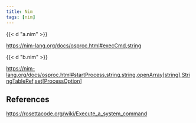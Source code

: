```yaml
---
title: Nim
tags: [nim]
---
```


{{< d "a.nim" >}}

<https://nim-lang.org/docs/osproc.html#execCmd,string>

{{< d "b.nim" >}}

<https://nim-lang.org/docs/osproc.html#startProcess,string,string,openArray[string],StringTableRef,set[ProcessOption]>

## References

<https://rosettacode.org/wiki/Execute_a_system_command>
